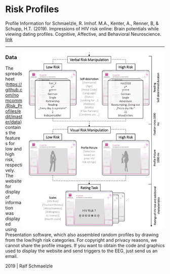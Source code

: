 Risk Profiles
=============

Profile Information for Schmaelzle, R. Imhof. M.A., Kenter, A., Renner, B, & Schupp, H.T. (2019). Impressions of HIV risk online: Brain potentials while viewing dating profiles. Cognitive, Affective, and Behavioral Neuroscience. [link](https://www.psychonomic.org/page/CABN) 

***

<img align="right" width=450px src=profile.png> 


### Data

The spreadsheet (https://github.com/nomcomm/Risk_Profiles/edit/master/data) contains the features for low and high risk, respectively. The website for display of information was displayed using Presentation software, which also assembled random profiles by drawing from the low/high risk categories. For copyright and privacy reasons, we cannot share the profile images. If you want to obtain the code and graphics used to display the website and send triggers to the EEG, just send us an email. 




2019 \| Ralf Schmaelzle
